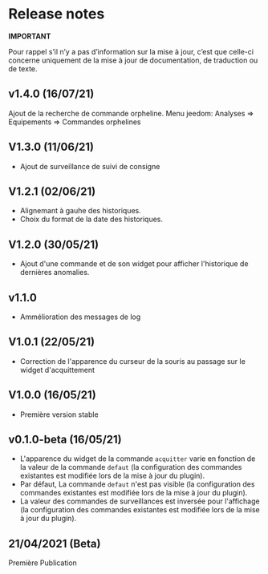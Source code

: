 # Release notes

**IMPORTANT**

Pour rappel s’il n’y a pas d’information sur la mise à jour, c’est que celle-ci concerne uniquement de la mise à jour de documentation, de traduction ou de texte.

## v1.4.0 (16/07/21)
Ajout de la recherche de commande orpheline.
Menu jeedom: Analyses => Equipements => Commandes orphelines

## V1.3.0 (11/06/21)
+ Ajout de surveillance de suivi de consigne

## V1.2.1 (02/06/21)
+ Alignemant à gauhe des historiques.
+ Choix du format de la date des historiques.

## V1.2.0 (30/05/21)
+ Ajout d'une commande et de son widget pour afficher l'historique de dernières anomalies.

## v1.1.0 ##
+ Ammélioration des messages de log

## V1.0.1 (22/05/21)
+ Correction de l'apparence du curseur de la souris au passage sur le widget d'acquittement

## V1.0.0 (16/05/21)
+ Première version stable

## v0.1.0-beta (16/05/21)
+ L'apparence du widget de la commande `acquitter` varie en fonction de la valeur de la commande `defaut` (la configuration des commandes existantes est modifiée lors de la mise à jour du plugin).
+ Par défaut, La commande `defaut` n'est pas visible (la configuration des commandes existantes est modifiée lors de la mise à jour du plugin).
+ La valeur des commandes de surveillances est inversée pour l'affichage (la configuration des commandes existantes est modifiée lors de la mise à jour du plugin).

## 21/04/2021 (Beta)
Première Publication
